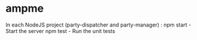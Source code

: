 # ampme

In each NodeJS project (party-dispatcher and party-manager) :
npm start - Start the server
npm test - Run the unit tests
